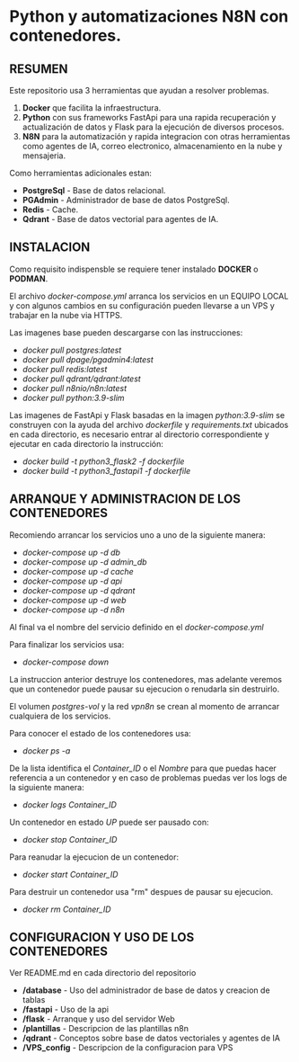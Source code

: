 # Python y automatizaciones N8N con contenedores.

## RESUMEN

Este repositorio usa 3 herramientas que ayudan a resolver problemas.

1. **Docker** que facilita la infraestructura.
2. **Python** con sus frameworks FastApi para una rapida recuperación y actualización de datos y Flask para la ejecución de diversos procesos.
3. **N8N** para la automatización y rapida integracion con otras herramientas como agentes de IA, correo electronico, almacenamiento en la nube y mensajeria.

Como herramientas adicionales estan:

- **PostgreSql** -	Base de datos relacional.
- **PGAdmin** -		Administrador de base de datos PostgreSql.
- **Redis** -		Cache. 
- **Qdrant** -		Base de datos vectorial para agentes de IA.

## INSTALACION

Como requisito indispensble se requiere tener instalado **DOCKER** o **PODMAN**.

El archivo *docker-compose.yml* arranca los servicios en un EQUIPO LOCAL y con algunos cambios en su configuración pueden llevarse a un VPS y trabajar en la nube via HTTPS.

Las imagenes base pueden descargarse con las instrucciones:

- *docker pull postgres:latest*
- *docker pull dpage/pgadmin4:latest* 
- *docker pull redis:latest*
- *docker pull qdrant/qdrant:latest*
- *docker pull n8nio/n8n:latest*
- *docker pull python:3.9-slim*

Las imagenes de FastApi y Flask basadas en la imagen *python:3.9-slim* se construyen con la ayuda del archivo *dockerfile* y *requirements.txt* ubicados en cada directorio, es necesario entrar al directorio correspondiente y ejecutar en cada directorio la instrucción:

- *docker build -t python3_flask2 -f dockerfile*
- *docker build -t python3_fastapi1 -f dockerfile*

## ARRANQUE Y ADMINISTRACION DE LOS CONTENEDORES

Recomiendo arrancar los servicios uno a uno de la siguiente manera:

- *docker-compose up -d db*
- *docker-compose up -d admin_db*
- *docker-compose up -d cache*
- *docker-compose up -d api*
- *docker-compose up -d qdrant*
- *docker-compose up -d web*
- *docker-compose up -d n8n*

Al final va el nombre del servicio definido en el *docker-compose.yml*

Para finalizar los servicios usa:

- *docker-compose down* 

La instruccion anterior destruye los contenedores, mas adelante veremos que un contenedor puede pausar su ejecucion o renudarla sin destruirlo. 

El volumen *postgres-vol* y la red *vpn8n* se crean al momento de arrancar cualquiera de los servicios.

Para conocer el estado de los contenedores usa:

- *docker ps -a*

De la lista identifica el *Container_ID* o el *Nombre* para que puedas hacer referencia a un contenedor y en caso de problemas puedas ver los logs de la siguiente manera:

- *docker logs Container_ID*

Un contenedor en estado *UP* puede ser pausado con:

- *docker stop Container_ID*

Para reanudar la ejecucion de un contenedor:

- *docker start Container_ID*

Para destruir un contenedor usa "rm" despues de pausar su ejecucion.

- *docker rm Container_ID*

## CONFIGURACION Y USO DE LOS CONTENEDORES

Ver README.md en cada directorio del repositorio

- **/database**	-		Uso del administrador de base de datos y creacion de tablas
- **/fastapi** -			Uso de la api
- **/flask** - 			Arranque y uso del servidor Web
- **/plantillas** -		Descripcion de las plantillas n8n
- **/qdrant** -			Conceptos sobre base de datos vectoriales y agentes de IA
- **/VPS_config** -		Descripcion de la configuracion para VPS




